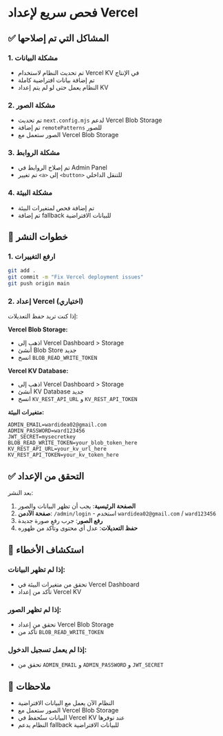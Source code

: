 # فحص سريع لإعداد Vercel

## ✅ المشاكل التي تم إصلاحها

### 1. مشكلة البيانات
- تم تحديث النظام لاستخدام Vercel KV في الإنتاج
- تم إضافة بيانات افتراضية كاملة
- النظام يعمل حتى لو لم يتم إعداد KV

### 2. مشكلة الصور
- تم تحديث `next.config.mjs` لدعم Vercel Blob Storage
- تم إضافة `remotePatterns` للصور
- الصور ستعمل مع Vercel Blob Storage

### 3. مشكلة الروابط
- تم إصلاح الروابط في Admin Panel
- تم تغيير `<a>` إلى `<button>` للتنقل الداخلي

### 4. مشكلة البيئة
- تم إضافة فحص لمتغيرات البيئة
- تم إضافة fallback للبيانات الافتراضية

## 🚀 خطوات النشر

### 1. ارفع التغييرات
```bash
git add .
git commit -m "Fix Vercel deployment issues"
git push origin main
```

### 2. إعداد Vercel (اختياري)
إذا كنت تريد حفظ التعديلات:

**Vercel Blob Storage:**
- اذهب إلى Vercel Dashboard > Storage
- أنشئ Blob Store جديد
- انسخ `BLOB_READ_WRITE_TOKEN`

**Vercel KV Database:**
- اذهب إلى Vercel Dashboard > Storage  
- أنشئ KV Database جديد
- انسخ `KV_REST_API_URL` و `KV_REST_API_TOKEN`

**متغيرات البيئة:**
```env
ADMIN_EMAIL=wardidea02@gmail.com
ADMIN_PASSWORD=ward123456
JWT_SECRET=mysecretkey
BLOB_READ_WRITE_TOKEN=your_blob_token_here
KV_REST_API_URL=your_kv_url_here
KV_REST_API_TOKEN=your_kv_token_here
```

## ✅ التحقق من الإعداد

بعد النشر:

1. **الصفحة الرئيسية**: يجب أن تظهر البيانات والصور
2. **صفحة الآدمن**: `/admin/login` - استخدم `wardidea02@gmail.com` / `ward123456`
3. **رفع الصور**: جرب رفع صورة جديدة
4. **حفظ التعديلات**: عدل أي محتوى وتأكد من ظهوره

## 🔧 استكشاف الأخطاء

### إذا لم تظهر البيانات:
- تحقق من متغيرات البيئة في Vercel Dashboard
- تأكد من إعداد Vercel KV

### إذا لم تظهر الصور:
- تحقق من إعداد Vercel Blob Storage
- تأكد من `BLOB_READ_WRITE_TOKEN`

### إذا لم يعمل تسجيل الدخول:
- تحقق من `ADMIN_EMAIL` و `ADMIN_PASSWORD` و `JWT_SECRET`

## 📝 ملاحظات

- النظام الآن يعمل مع البيانات الافتراضية
- الصور ستعمل مع Vercel Blob Storage
- البيانات ستُحفظ في Vercel KV عند توفرها
- النظام يدعم fallback للبيانات الافتراضية
